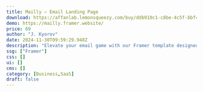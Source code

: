 ```yaml
---
title: Mailly — Email Landing Page
download: https://affanlab.lemonsqueezy.com/buy/ddb910c1-c8be-4c5f-bbfc-0b117b9a127a
demo: https://mailly.framer.website/
price: 69
author: "J. Kyorov"
date: 2024-11-30T09:59:29.948Z
description: "Elevate your email game with our Framer template designed specifically for email services. This template offers a seamless and intuitive way to create stunning email designs that captivate and engage your audience."
ssg: ["Framer"]
css: []
ui: []
cms: []
category: [Business,SaaS]
draft: false
---
```

